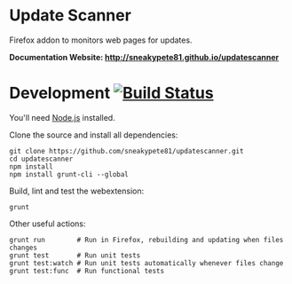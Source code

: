 # Update Scanner

Firefox addon to monitors web pages for updates.

**Documentation Website: http://sneakypete81.github.io/updatescanner**

# Development [![Build Status](https://travis-ci.org/sneakypete81/updatescanner.svg?branch=master)](https://travis-ci.org/sneakypete81/updatescanner)

You'll need [Node.js](https://nodejs.org/) installed.

Clone the source and install all dependencies:

    git clone https://github.com/sneakypete81/updatescanner.git
    cd updatescanner
    npm install
    npm install grunt-cli --global

Build, lint and test the webextension:

    grunt

Other useful actions:

    grunt run        # Run in Firefox, rebuilding and updating when files changes
    grunt test       # Run unit tests
    grunt test:watch # Run unit tests automatically whenever files change
    grunt test:func  # Run functional tests
